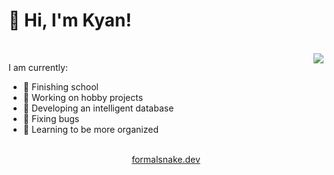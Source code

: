 # 👋 Hi, I'm Kyan!
<br>
<img align="right" src="https://streak-stats.demolab.com?user=FormalSnake&theme=dark&background=0D1117)](https://git.io/streak-stats">

I am currently:
- 🔎 Finishing school
- 🔧 Working on hobby projects
- 🌲 Developing an intelligent database
- 🐛 Fixing bugs
- 📖 Learning to be more organized

<br>

<div align="center">
  <a href="https://formalsnake.dev">
    formalsnake.dev
  </a>
</div>
